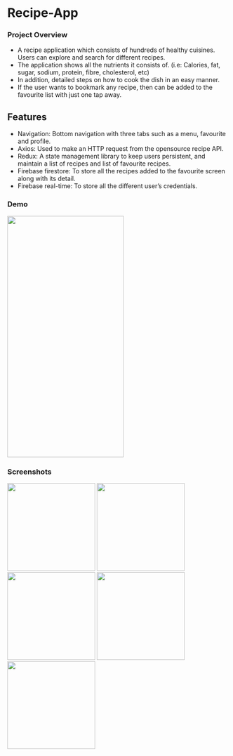 # Recipe-App

### Project Overview

-	A recipe application which consists of hundreds of healthy cuisines. Users can explore and search for different recipes. 
-	The application shows all the nutrients it consists of. (i.e: Calories, fat, sugar, sodium, protein, fibre, cholesterol, etc)
-	In addition, detailed steps on how to cook the dish in an easy manner.
-	If the user wants to bookmark any recipe, then can be added to the favourite list with just one tap away.

## Features

-	Navigation: Bottom navigation with three tabs such as a menu, favourite and profile.
-	Axios: Used to make an HTTP request from the opensource recipe API.
-	Redux: A state management library to keep users persistent, and maintain a list of recipes and list of favourite recipes.
-	Firebase firestore: To store all the recipes added to the favourite screen along with its detail.
-	Firebase real-time: To store all the different user’s credentials.


### Demo

<img src="https://user-images.githubusercontent.com/86222915/193183625-adf475b5-45fc-46d8-83c2-3c6eb4ee09b6.mp4" height="550" width="265">

### Screenshots
<p float="left">
<img src="https://user-images.githubusercontent.com/86222915/193177177-001351b9-00b4-4b0c-97eb-c9a94e35f5b0.png" width=200>
<img src="https://user-images.githubusercontent.com/86222915/193177147-1834276b-3d60-49cf-9881-26b1777e85bd.png" width=200>
<img src="https://user-images.githubusercontent.com/86222915/193177157-9e553a79-4251-4aa1-85df-dad071c1146d.png" width=200>
<img src="https://user-images.githubusercontent.com/86222915/193177163-97d6d400-6306-40a5-a529-8f086700fe90.png" width=200>
<img src="https://user-images.githubusercontent.com/86222915/193177169-f494cbb3-cd8d-40ab-8f47-fae21843d955.png" width=200>
</p>
